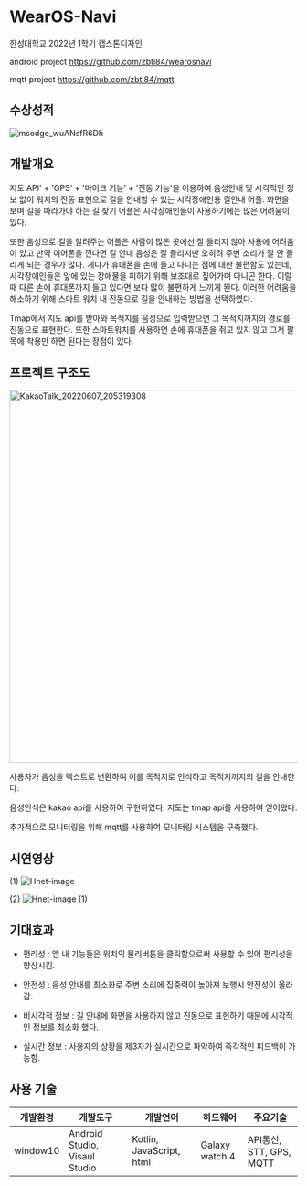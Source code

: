 # WearOS-Navi
한성대학교 2022년 1학기 캡스톤디자인

android project
https://github.com/zbti84/wearosnavi

mqtt project
https://github.com/zbti84/mqtt

## 수상성적
![msedge_wuANsfR6Dh](https://user-images.githubusercontent.com/74825481/172051899-b6e051c4-ebdb-4be1-8186-216b0ced2ac1.png)


## 개발개요
지도 API' + 'GPS' + '마이크 기능' + '진동 기능'을 이용하여 음성안내 및 시각적인 정보
없이 워치의 진동 표현으로 길을 안내할 수 있는 시각장애인용 길안내 어플.
 화면을 보며 길을 따라가야 하는 길 찾기 어플은 시각장애인들이 사용하기에는 많은 어려움이 있다. 
 
 또한 음성으로 길을 알려주는 어플은 사람이 많은 곳에선 잘 들리지 않아 사용에 어려움이 있고 만약 이어폰을 낀다면 길 안내 음성은 잘 들리지만 오히려 주변 소리가 잘 안 들리게 되는 경우가 많다.
 게다가 휴대폰을 손에 들고 다니는 점에 대한 불편함도 있는데, 시각장애인들은 앞에 있는 장애물을 피하기 위해 보조대로 짚어가며 다니곤 한다. 이럴 때 다른 손에 휴대폰까지 들고 있다면 보다 많이 불편하게 느끼게 된다.
 이러한 어려움을 해소하기 위해 스마트 워치 내 진동으로 길을 안내하는 방법을 선택하였다.
 
 Tmap에서 지도 api를 받아와 목적지를 음성으로 입력받으면 그 목적지까지의 경로를 진동으로 표현한다.
 또한 스마트워치를 사용하면 손에 휴대폰을 쥐고 있지 않고 그저 팔목에 착용만 하면 된다는 장점이 있다.



## 프로젝트 구조도
<img width="652" alt="KakaoTalk_20220607_205319308" src="https://user-images.githubusercontent.com/74825481/172372926-b2050e1e-b952-444c-8f54-7d3046305303.png">


사용자가 음성을 텍스트로 변환하여 이를 목적지로 인식하고 목적지까지의 길을 안내한다.

음성인식은 kakao api를 사용하여 구현하였다. 지도는 tmap api를 사용하여 얻어왔다.

추가적으로 모니터링을 위해 mqtt를 사용하여 모니터링 시스템을 구축했다.


## 시연영상

(1)
![Hnet-image](https://user-images.githubusercontent.com/74825481/172054898-e860f8ff-c2ca-485b-ac36-3b25dbc08645.gif)

(2)
![Hnet-image (1)](https://user-images.githubusercontent.com/74825481/172054899-93d013de-19ed-46c4-97ef-fd44f3b69bcc.gif)



## 기대효과
* 편리성 : 
앱 내 기능들은 워치의 물리버튼을 클릭함으로써 사용할 수 있어 편리성을 향상시킴. 


* 안전성 : 
음성 안내를 최소화로 주변 소리에 집중력이 높아져 보행시 안전성이 올라감.

* 비시각적 정보 : 
길 안내에 화면을 사용하지 않고 진동으로 표현하기 때문에 시각적인 정보를 최소화 했다.


* 실시간 정보 : 
사용자의 상황을 제3자가 실시간으로 파악하여 즉각적인 피드백이 가능함.



## 사용 기술

|개발환경|개발도구|개발언어|하드웨어|주요기술|
|------|---|---|---|---|
|window10|Android Studio, Visaul Studio|Kotlin, JavaScript, html|Galaxy watch 4|API통신, STT, GPS, MQTT |



